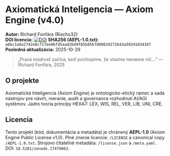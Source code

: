 # Axiomatická Inteligencia — Axiom Engine (v4.0)

**Autor:** Richard Fonfára (Rischo32)  
**DOI licencia:** [![DOI](https://zenodo.org/badge/DOI/10.5281/zenodo.17479064.svg)](https://doi.org/10.5281/zenodo.17479064)
**SHA256 (AEPL-1.0.txt):** `a6bc1a6a2742e8cf17ee0bfd5aad2bd9f85b85b7d00034272643a5924183416f`  
**Posledná aktualizácia:** 2025-10-29

> „Pravá múdrosť začína, keď pochopíme, že vlastne nevieme nič...“ — Richard Fonfára, 2025

## O projekte
Axiomatická Inteligencia (Axiom Engine) je ontologicko-etický rámec a sada nástrojov
pre návrh, meranie, audit a governance rozhodnutí AI/AGI systémov. Jadro tvoria
princípy HEXA7: LEX, WIS, REL, VER, LIB, UNI, CRE.

## Licencia
Tento projekt (kód, dokumentácia a metadáta) je chránený **AEPL-1.0** (Axiom Engine Public License v1.0).
Plné znenie licencie: `/LICENSE` a canonical copy `/AEPL-1.0.txt`.
Strojovo čitateľné metadáta: `/license.json` a `/meta.yaml`.
DOI: `10.5281/zenodo.17479063`.
